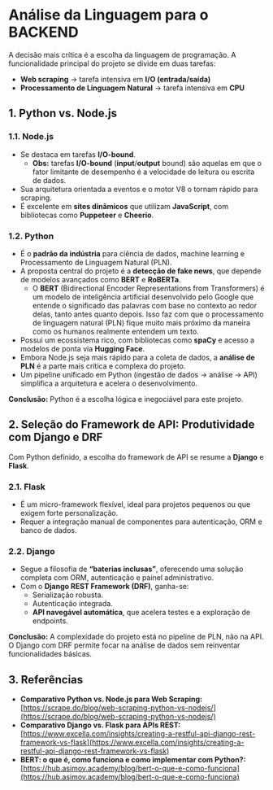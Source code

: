 # Análise da Linguagem para o BACKEND

A decisão mais crítica é a escolha da linguagem de programação. A funcionalidade principal do projeto se divide em duas tarefas:

* **Web scraping** → tarefa intensiva em **I/O (entrada/saída)**
* **Processamento de Linguagem Natural** → tarefa intensiva em **CPU**

## 1. Python vs. Node.js

### 1.1. Node.js
* Se destaca em tarefas **I/O-bound**.
    * **Obs:** tarefas **I/O-bound** (**input**/**output** bound) são aquelas em que o fator limitante de desempenho é a velocidade de leitura ou escrita de dados.
* Sua arquitetura orientada a eventos e o motor V8 o tornam rápido para scraping.
* É excelente em **sites dinâmicos** que utilizam **JavaScript**, com bibliotecas como **Puppeteer** e **Cheerio**.

### 1.2. Python
* É o **padrão da indústria** para ciência de dados, machine learning e Processamento de Linguagem Natural (PLN).
* A proposta central do projeto é a **detecção de fake news**, que depende de modelos avançados como **BERT** e **RoBERTa**.
    * O **BERT** (Bidirectional Encoder Representations from Transformers) é um modelo de inteligência artificial desenvolvido pelo Google que entende o significado das palavras com base no contexto ao redor delas, tanto antes quanto depois. Isso faz com que o processamento de linguagem natural (PLN) fique muito mais próximo da maneira como os humanos realmente entendem um texto.
* Possui um ecossistema rico, com bibliotecas como **spaCy** e acesso a modelos de ponta via **Hugging Face**.
* Embora Node.js seja mais rápido para a coleta de dados, a **análise de PLN** é a parte mais crítica e complexa do projeto.
* Um pipeline unificado em Python (ingestão de dados → análise → API) simplifica a arquitetura e acelera o desenvolvimento.

**Conclusão:** Python é a escolha lógica e inegociável para este projeto.

## 2. Seleção do Framework de API: Produtividade com Django e DRF

Com Python definido, a escolha do framework de API se resume a **Django** e **Flask**.

### 2.1. Flask
* É um micro-framework flexível, ideal para projetos pequenos ou que exigem forte personalização.
* Requer a integração manual de componentes para autenticação, ORM e banco de dados.

### 2.2. Django
* Segue a filosofia de **“baterias inclusas”**, oferecendo uma solução completa com ORM, autenticação e painel administrativo.
* Com o **Django REST Framework (DRF)**, ganha-se:
    * Serialização robusta.
    * Autenticação integrada.
    * **API navegável automática**, que acelera testes e a exploração de endpoints.

**Conclusão:** A complexidade do projeto está no pipeline de PLN, não na API. O Django com DRF permite focar na análise de dados sem reinventar funcionalidades básicas.

## 3. Referências
* **Comparativo Python vs. Node.js para Web Scraping:** [https://scrape.do/blog/web-scraping-python-vs-nodejs/](https://scrape.do/blog/web-scraping-python-vs-nodejs/)
* **Comparativo Django vs. Flask para APIs REST:** [https://www.excella.com/insights/creating-a-restful-api-django-rest-framework-vs-flask](https://www.excella.com/insights/creating-a-restful-api-django-rest-framework-vs-flask)
* **BERT: o que é, como funciona e como implementar com Python?:** [https://hub.asimov.academy/blog/bert-o-que-e-como-funciona](https://hub.asimov.academy/blog/bert-o-que-e-como-funciona)
